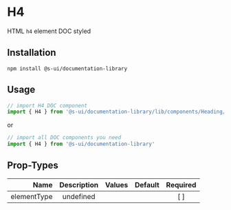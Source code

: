 # H4
HTML `h4` element DOC styled

## Installation
`npm install @s-ui/documentation-library`

## Usage

```js
// import H4 DOC component
import { H4 } from '@s-ui/documentation-library/lib/components/Heading/Heading.js'
```

or

```js
// import all DOC components you need
import { H4 } from '@s-ui/documentation-library'
```

## Prop-Types

| Name | Description | Values  | Default | Required |
| ---: |:---:| ---:| ---: |:---: |
| elementType | undefined | | |  [ ]  |
